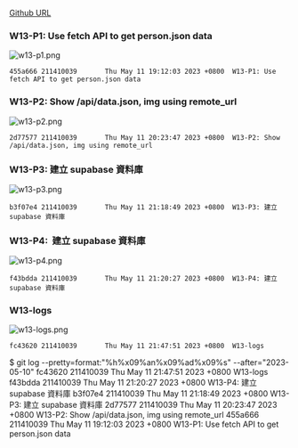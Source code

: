 [Github URL](https://github.com/211410039/1112-1N-js-demo-id/tree/main/demo/md/w13_39)

### W13-P1: Use fetch API to get person.json data

![w13-p1.png](https://qmfqlvkbasosvmqhicrw.supabase.co/storage/v1/object/public/demo-39/md_img/w13-p1.png?t=2023-05-11T11%3A11%3A32.882Z)

```
455a666 211410039       Thu May 11 19:12:03 2023 +0800  W13-P1: Use fetch API to get person.json data
```

### W13-P2: Show /api/data.json, img using remote_url

![w13-p2.png](https://qmfqlvkbasosvmqhicrw.supabase.co/storage/v1/object/public/demo-39/md_img/w13-p2.png?t=2023-05-11T11%3A11%3A32.882Z)

```
2d77577 211410039       Thu May 11 20:23:47 2023 +0800  W13-P2: Show /api/data.json, img using remote_url
```

### W13-P3: 建立 supabase 資料庫

![w13-p3.png](https://qmfqlvkbasosvmqhicrw.supabase.co/storage/v1/object/public/demo-39/md_img/w13-p3.png?t=2023-05-11T13%3A18%3A16.440Z)

```
b3f07e4 211410039       Thu May 11 21:18:49 2023 +0800  W13-P3: 建立 supabase 資料庫
```

### W13-P4:  建立 supabase 資料庫

![w13-p4.png](https://qmfqlvkbasosvmqhicrw.supabase.co/storage/v1/object/public/demo-39/md_img/w13-p4.png?t=2023-05-11T13%3A18%3A16.440Z)

```
f43bdda 211410039       Thu May 11 21:20:27 2023 +0800  W13-P4: 建立 supabase 資料庫
```

### W13-logs

![w13-logs.png](https://qmfqlvkbasosvmqhicrw.supabase.co/storage/v1/object/public/demo-39/md_img/w13-logs.png?t=2023-05-11T11%3A11%3A32.882Z)

```
fc43620 211410039       Thu May 11 21:47:51 2023 +0800  W13-logs
```

$ git log --pretty=format:"%h%x09%an%x09%ad%x09%s" --after="2023-05-10"
fc43620 211410039       Thu May 11 21:47:51 2023 +0800  W13-logs
f43bdda 211410039       Thu May 11 21:20:27 2023 +0800  W13-P4: 建立 supabase 資料庫
b3f07e4 211410039       Thu May 11 21:18:49 2023 +0800  W13-P3: 建立 supabase 資料庫
2d77577 211410039       Thu May 11 20:23:47 2023 +0800  W13-P2: Show /api/data.json, img using remote_url
455a666 211410039       Thu May 11 19:12:03 2023 +0800  W13-P1: Use fetch API to get person.json data
